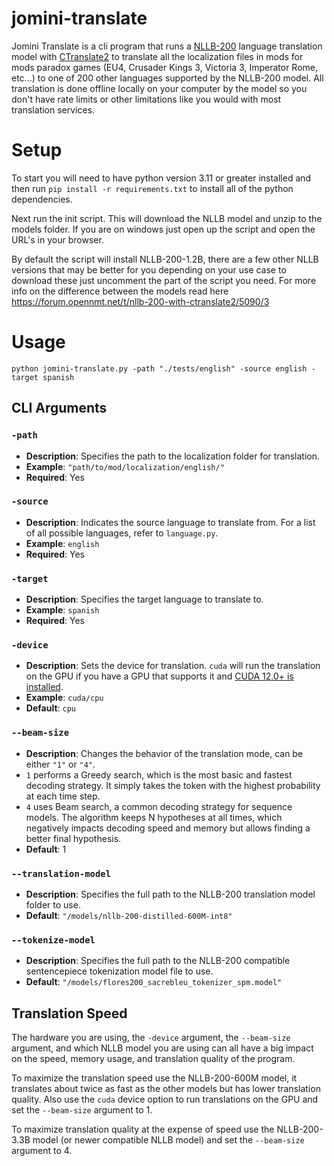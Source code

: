 # jomini-translate

Jomini Translate is a cli program that runs a [NLLB-200](https://github.com/facebookresearch/fairseq/tree/nllb) language translation model with [CTranslate2](https://github.com/OpenNMT/CTranslate2) to translate all the localization files in mods for mods paradox games (EU4, Crusader Kings 3, Victoria 3, Imperator Rome, etc...) to one of 200 other languages supported by the NLLB-200 model. All translation is done offline locally on your computer by the model so you don't have rate limits or other limitations like you would with most translation services.

# Setup

To start you will need to have python version 3.11 or greater installed and then run `pip install -r requirements.txt` to install all of the python dependencies.

Next run the init script. This will download the NLLB model and unzip to the models folder. If you are on windows just open up the script and open the URL's in your browser.

By default the script will install NLLB-200-1.2B, there are a few other NLLB versions that may be better for you depending on your use case to download these just uncomment the part of the script you need.
For more info on the difference between the models read here https://forum.opennmt.net/t/nllb-200-with-ctranslate2/5090/3

# Usage

`python jomini-translate.py -path "./tests/english" -source english -target spanish`

## CLI Arguments

### `-path`
- **Description**: Specifies the path to the localization folder for translation.
- **Example**: `"path/to/mod/localization/english/"`
- **Required**: Yes

### `-source`
- **Description**: Indicates the source language to translate from. For a list of all possible languages, refer to `language.py`.
- **Example**: `english`
- **Required**: Yes

### `-target`
- **Description**: Specifies the target language to translate to.
- **Example**: `spanish`
- **Required**: Yes

### `-device`
- **Description**: Sets the device for translation. `cuda` will run the translation on the GPU if you have a GPU that supports it and [CUDA 12.0+ is installed](https://developer.nvidia.com/cuda-downloads).
- **Example**: `cuda/cpu`
- **Default**: `cpu`

### `--beam-size`
- **Description**: Changes the behavior of the translation mode, can be either `"1"` or `"4"`.
 - `1` performs a Greedy search, which is the most basic and fastest decoding strategy. It simply takes the token with the highest probability at each time step.
 - `4` uses Beam search, a common decoding strategy for sequence models. The algorithm keeps N hypotheses at all times, which negatively impacts decoding speed and memory but allows finding a better final hypothesis.
 - **Default**: 1


### `--translation-model`
- **Description**: Specifies the full path to the NLLB-200 translation model folder to use.
- **Default**: `"/models/nllb-200-distilled-600M-int8"`

### `--tokenize-model`
- **Description**: Specifies the full path to the NLLB-200 compatible sentencepiece tokenization model file to use.
- **Default**: `"/models/flores200_sacrebleu_tokenizer_spm.model"`


## Translation Speed

The hardware you are using, the `-device` argument, the `--beam-size` argument, and which NLLB model you are using can all have a big impact on the speed, memory usage, and translation quality of the program.

To maximize the translation speed use the NLLB-200-600M model, it translates about twice as fast as the other models but has lower translation quality. Also use the `cuda` device option to run translations on the GPU and set the `--beam-size` argument to 1.

To maximize translation quality at the expense of speed use the NLLB-200-3.3B model (or newer compatible NLLB model) and set the `--beam-size` argument to 4.
